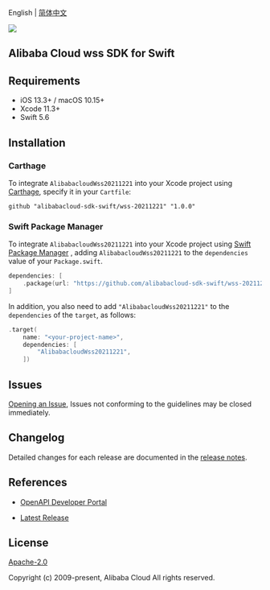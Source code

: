 English | [简体中文](README-CN.md)

![](https://aliyunsdk-pages.alicdn.com/icons/AlibabaCloud.svg)

## Alibaba Cloud wss SDK for Swift

## Requirements

- iOS 13.3+ / macOS 10.15+
- Xcode 11.3+
- Swift 5.6

## Installation

### Carthage

To integrate `AlibabacloudWss20211221` into your Xcode project using [Carthage](https://github.com/Carthage/Carthage), specify it in your `Cartfile`:

```ogdl
github "alibabacloud-sdk-swift/wss-20211221" "1.0.0"
```

### Swift Package Manager

To integrate `AlibabacloudWss20211221` into your Xcode project using [Swift Package Manager](https://swift.org/package-manager/) , adding `AlibabacloudWss20211221` to the `dependencies` value of your `Package.swift`.

```swift
dependencies: [
    .package(url: "https://github.com/alibabacloud-sdk-swift/wss-20211221.git", from: "1.0.0")
]
```

In addition, you also need to add `"AlibabacloudWss20211221"` to the `dependencies` of the `target`, as follows:

```swift
.target(
    name: "<your-project-name>",
    dependencies: [
        "AlibabacloudWss20211221",
    ])
```

## Issues

[Opening an Issue](https://github.com/alibabacloud-sdk-swift/wss-20211221/issues/new), Issues not conforming to the guidelines may be closed immediately.

## Changelog

Detailed changes for each release are documented in the [release notes](./ChangeLog.txt).

## References

* [OpenAPI Developer Portal](https://next.api.alibabacloud.com/home)
- [Latest Release](https://github.com/alibabacloud-sdk-swift/wss-20211221)

## License

[Apache-2.0](http://www.apache.org/licenses/LICENSE-2.0)

Copyright (c) 2009-present, Alibaba Cloud All rights reserved.
